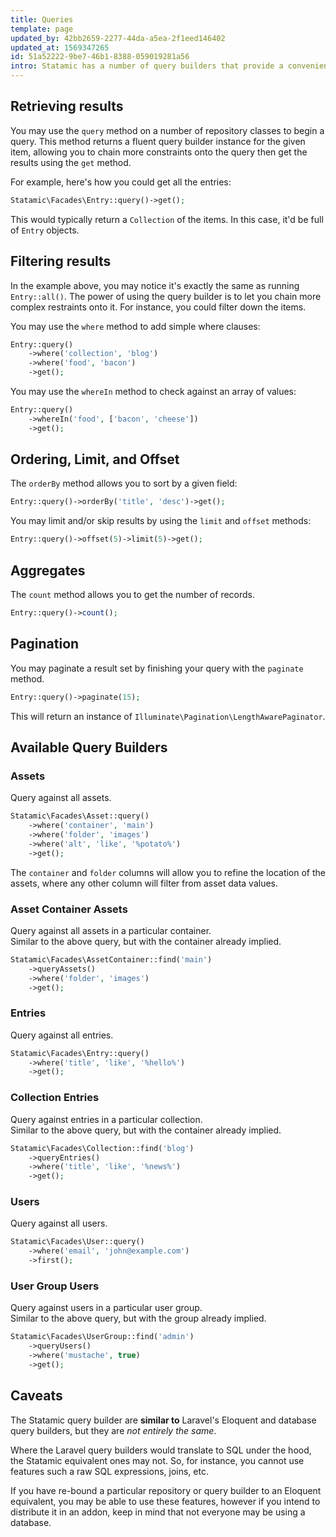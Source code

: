 ```yaml
---
title: Queries
template: page
updated_by: 42bb2659-2277-44da-a5ea-2f1eed146402
updated_at: 1569347265
id: 51a52222-9be7-46b1-8388-059019281a56
intro: Statamic has a number of query builders that provide a convenient, fluent interface for retrieving data. It's very similar to Eloquent in Laravel.
---
```

## Retrieving results

You may use the `query` method on a number of repository classes to begin a query. This method returns a fluent query builder instance for the given item, allowing you to chain more constraints onto the query then get the results using the `get` method.

For example, here's how you could get all the entries:

``` php
Statamic\Facades\Entry::query()->get();
```

This would typically return a `Collection` of the items. In this case, it'd be full of `Entry` objects.


## Filtering results

In the example above, you may notice it's exactly the same as running `Entry::all()`. The power of using the query builder is to let you chain more complex restraints onto it. For instance, you could filter down the items.

You may use the `where` method to add simple where clauses:

``` php
Entry::query()
    ->where('collection', 'blog')
    ->where('food', 'bacon')
    ->get();
```

You may use the `whereIn` method to check against an array of values:

``` php
Entry::query()
    ->whereIn('food', ['bacon', 'cheese'])
    ->get();
```

## Ordering, Limit, and Offset

The `orderBy` method allows you to sort by a given field:

``` php
Entry::query()->orderBy('title', 'desc')->get();
```

You may limit and/or skip results by using the `limit` and `offset` methods:

``` php
Entry::query()->offset(5)->limit(5)->get();
```

## Aggregates

The `count` method allows you to get the number of records.

``` php
Entry::query()->count();
```


## Pagination

You may paginate a result set by finishing your query with the `paginate` method.

``` php
Entry::query()->paginate(15);
```

This will return an instance of `Illuminate\Pagination\LengthAwarePaginator`.


## Available Query Builders

### Assets

Query against all assets.

``` php
Statamic\Facades\Asset::query()
    ->where('container', 'main')
    ->where('folder', 'images')
    ->where('alt', 'like', '%potato%')
    ->get();
```

The `container` and `folder` columns will allow you to refine the location of the assets, where any other column will filter from asset data values.

### Asset Container Assets

Query against all assets in a particular container.  
Similar to the above query, but with the container already implied.

``` php
Statamic\Facades\AssetContainer::find('main')
    ->queryAssets()
    ->where('folder', 'images')
    ->get();
```

### Entries

Query against all entries.

``` php
Statamic\Facades\Entry::query()
    ->where('title', 'like', '%hello%')
    ->get();
```

### Collection Entries

Query against entries in a particular collection.  
Similar to the above query, but with the container already implied.

``` php
Statamic\Facades\Collection::find('blog')
    ->queryEntries()
    ->where('title', 'like', '%news%')
    ->get();
```

### Users

Query against all users.

``` php
Statamic\Facades\User::query()
    ->where('email', 'john@example.com')
    ->first();
```

### User Group Users

Query against users in a particular user group.  
Similar to the above query, but with the group already implied.

``` php
Statamic\Facades\UserGroup::find('admin')
    ->queryUsers()
    ->where('mustache', true)
    ->get();
```


## Caveats

The Statamic query builder are **similar to** Laravel's Eloquent and database query builders, but they are _not entirely the same_.

Where the Laravel query builders would translate to SQL under the hood, the Statamic equivalent ones may not. So, for instance, you 
cannot use features such a raw SQL expressions, joins, etc.

If you have re-bound a particular repository or query builder to an Eloquent equivalent, you may be able to use these features,
however if you intend to distribute it in an addon, keep in mind that not everyone may be using a database.
